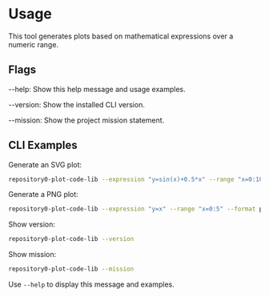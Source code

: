 # Usage

This tool generates plots based on mathematical expressions over a numeric range.

## Flags

--help: Show this help message and usage examples.

--version: Show the installed CLI version.

--mission: Show the project mission statement.

## CLI Examples

Generate an SVG plot:
```sh
repository0-plot-code-lib --expression "y=sin(x)+0.5*x" --range "x=0:10" --format svg --output plot.svg
```

Generate a PNG plot:
```sh
repository0-plot-code-lib --expression "y=x" --range "x=0:5" --format png --output plot.png
```

Show version:
```sh
repository0-plot-code-lib --version
```

Show mission:
```sh
repository0-plot-code-lib --mission
```

Use `--help` to display this message and examples.
